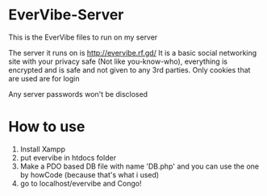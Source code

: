 # EverVibe-Server
This is the EverVibe files to run on my server

The server it runs on is http://evervibe.rf.gd/ 
It is a basic social networking site with your privacy safe (Not like you-know-who), everything is encrypted and is safe and not given to any 3rd parties. Only cookies that are used are for login

Any server passwords won't be disclosed


# How to use

1) Install Xampp
2) put evervibe in htdocs folder
3) Make a PDO based DB file with name 'DB.php' and you can use the one by howCode (because that's what i used)
4) go to localhost/evervibe and Congo! 
